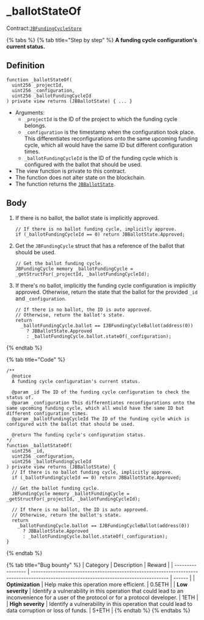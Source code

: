 # \_ballotStateOf

Contract:[`JBFundingCycleStore`](../)​

{% tabs %}
{% tab title="Step by step" %}
**A funding cycle configuration's current status.**

## Definition

```solidity
function _ballotStateOf(
  uint256 _projectId,
  uint256 _configuration,
  uint256 _ballotFundingCycleId
) private view returns (JBBallotState) { ... }
```

* Arguments:
  * `_projectId` is the ID of the project to which the funding cycle belongs.
  * `_configuration` is the timestamp when the configuration took place. This differentiates reconfigurations onto the same upcoming funding cycle, which all would have the same ID but different configuration times.
  * `_ballotFundingCycleId` is the ID of the funding cycle which is configured with the ballot that should be used.
* The view function is private to this contract.
* The function does not alter state on the blockchain.
* The function returns the [`JBBallotState`](../../../enums/jbballotstate.md).

## Body

1.  If there is no ballot, the ballot state is implicitly approved.

    ```solidity
    // If there is no ballot funding cycle, implicitly approve.
    if (_ballotFundingCycleId == 0) return JBBallotState.Approved;
    ```
2.  Get the `JBFundingCycle` struct that has a reference of the ballot that should be used.

    ```solidity
    // Get the ballot funding cycle.
    JBFundingCycle memory _ballotFundingCycle = _getStructFor(_projectId, _ballotFundingCycleId);
    ```
3.  If there's no ballot, implicitly the funding cycle configuration is implicitly approved. Otherwise, return the state that the ballot for the provided `_id` and `_configuration`.

    ```solidity
    // If there is no ballot, the ID is auto approved.
    // Otherwise, return the ballot's state.
    return
      _ballotFundingCycle.ballot == IJBFundingCycleBallot(address(0))
        ? JBBallotState.Approved
        : _ballotFundingCycle.ballot.stateOf(_configuration);
    ```
{% endtab %}

{% tab title="Code" %}
```solidity
/**
  @notice 
  A funding cycle configuration's current status.

  @param _id The ID of the funding cycle configuration to check the status of.
  @param _configuration This differentiates reconfigurations onto the same upcoming funding cycle, which all would have the same ID but different configuration times.
  @param _ballotFundingCycleId The ID of the funding cycle which is configured with the ballot that should be used.

  @return The funding cycle's configuration status.
*/
function _ballotStateOf(
  uint256 _id,
  uint256 _configuration,
  uint256 _ballotFundingCycleId
) private view returns (JBBallotState) {
  // If there is no ballot funding cycle, implicitly approve.
  if (_ballotFundingCycleId == 0) return JBBallotState.Approved;

  // Get the ballot funding cycle.
  JBFundingCycle memory _ballotFundingCycle = _getStructFor(_projectId, _ballotFundingCycleId);

  // If there is no ballot, the ID is auto approved.
  // Otherwise, return the ballot's state.
  return
    _ballotFundingCycle.ballot == IJBFundingCycleBallot(address(0))
      ? JBBallotState.Approved
      : _ballotFundingCycle.ballot.stateOf(_configuration);
}
```
{% endtab %}

{% tab title="Bug bounty" %}
| Category          | Description                                                                                                                            | Reward |
| ----------------- | -------------------------------------------------------------------------------------------------------------------------------------- | ------ |
| **Optimization**  | Help make this operation more efficient.                                                                                               | 0.5ETH |
| **Low severity**  | Identify a vulnerability in this operation that could lead to an inconvenience for a user of the protocol or for a protocol developer. | 1ETH   |
| **High severity** | Identify a vulnerability in this operation that could lead to data corruption or loss of funds.                                        | 5+ETH  |
{% endtab %}
{% endtabs %}
